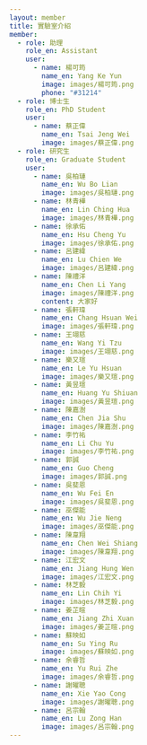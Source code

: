 ```yaml
---
layout: member
title: 實驗室介紹
member:
  - role: 助理
    role_en: Assistant
    user:
      - name: 楊可筠
        name_en: Yang Ke Yun
        image: images/楊可筠.png
        phone: "#31214"
  - role: 博士生
    role_en: PhD Student
    user:
      - name: 蔡正偉
        name_en: Tsai Jeng Wei
        image: images/蔡正偉.png
  - role: 研究生
    role_en: Graduate Student
    user:
      - name: 吳柏璉
        name_en: Wu Bo Lian
        image: images/吳柏璉.png
      - name: 林青樺
        name_en: Lin Ching Hua
        image: images/林青樺.png
      - name: 徐承佑
        name_en: Hsu Cheng Yu
        image: images/徐承佑.png
      - name: 呂建緯
        name_en: Lu Chien We
        image: images/呂建緯.png
      - name: 陳禮洋
        name_en: Chen Li Yang
        image: images/陳禮洋.png
        content: 大家好
      - name: 張軒瑋
        name_en: Chang Hsuan Wei
        image: images/張軒瑋.png
      - name: 王翊慈
        name_en: Wang Yi Tzu
        image: images/王翊慈.png
      - name: 樂又瑄
        name_en: Le Yu Hsuan
        image: images/樂又瑄.png
      - name: 黃昱瑄
        name_en: Huang Yu Shiuan
        image: images/黃昱瑄.png
      - name: 陳嘉澍
        name_en: Chen Jia Shu
        image: images/陳嘉澍.png
      - name: 李竹祐
        name_en: Li Chu Yu
        image: images/李竹祐.png
      - name: 郭誠
        name_en: Guo Cheng
        image: images/郭誠.png
      - name: 吳斐恩
        name_en: Wu Fei En
        image: images/吳斐恩.png
      - name: 巫傑能
        name_en: Wu Jie Neng
        image: images/巫傑能.png
      - name: 陳韋翔
        name_en: Chen Wei Shiang
        image: images/陳韋翔.png
      - name: 江宏文
        name_en: Jiang Hung Wen
        image: images/江宏文.png
      - name: 林芝毅
        name_en: Lin Chih Yi
        image: images/林芝毅.png
      - name: 姜芷暄
        name_en: Jiang Zhi Xuan
        image: images/姜芷暄.png
      - name: 蘇映如
        name_en: Su Ying Ru
        image: images/蘇映如.png 
      - name: 余睿哲
        name_en: Yu Rui Zhe
        image: images/余睿哲.png 
      - name: 謝曜聰
        name_en: Xie Yao Cong
        image: images/謝曜聰.png 
      - name: 呂宗翰
        name_en: Lu Zong Han
        image: images/呂宗翰.png                
---
```

